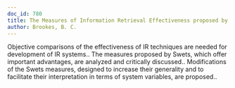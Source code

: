 ```yaml
---
doc_id: 780
title: The Measures of Information Retrieval Effectiveness proposed by Swets
author: Brookes, B. C.
---
```


Objective comparisons of the effectiveness of IR techniques are needed for
development of IR systems.. The measures proposed by Swets, which offer 
important advantages, are analyzed and critically discussed.. Modifications of 
the Swets measures, designed to increase their generality and to facilitate 
their interpretation in terms of system variables, are proposed..